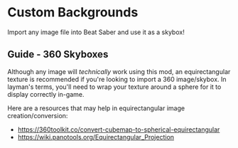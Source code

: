 # Custom Backgrounds
Import any image file into Beat Saber and use it as a skybox!

## Guide - 360 Skyboxes
Although any image will *technically* work using this mod, an equirectangular texture is recommended if you're looking to import a 360 image/skybox.
In layman's terms, you'll need to wrap your texture around a sphere for it to display correctly in-game.

Here are a resources that may help in equirectangular image creation/conversion:
* https://360toolkit.co/convert-cubemap-to-spherical-equirectangular
* https://wiki.panotools.org/Equirectangular_Projection
